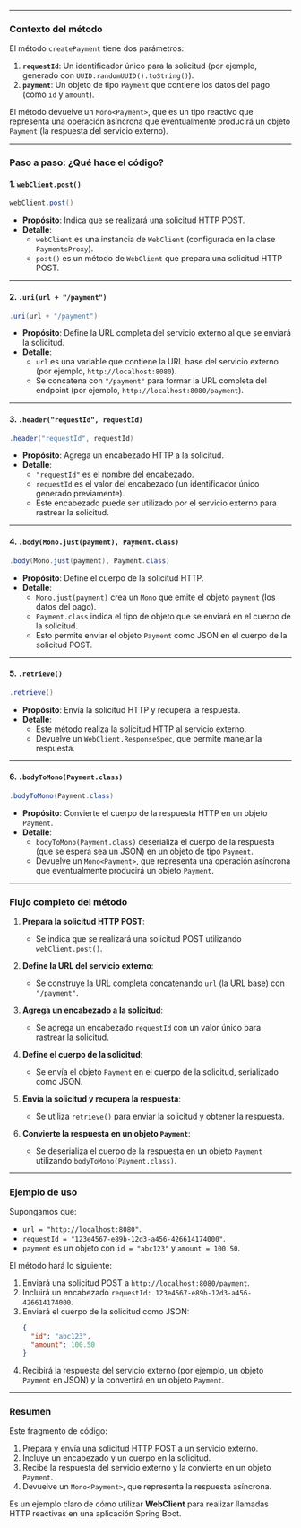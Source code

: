 
---

### **Contexto del método**
El método `createPayment` tiene dos parámetros:
1. **`requestId`**: Un identificador único para la solicitud (por ejemplo, generado con `UUID.randomUUID().toString()`).
2. **`payment`**: Un objeto de tipo `Payment` que contiene los datos del pago (como `id` y `amount`).

El método devuelve un `Mono<Payment>`, que es un tipo reactivo que representa una operación asíncrona que eventualmente producirá un objeto `Payment` (la respuesta del servicio externo).

---

### **Paso a paso: ¿Qué hace el código?**

#### **1. `webClient.post()`**
```java
webClient.post()
```
- **Propósito**: Indica que se realizará una solicitud HTTP POST.
- **Detalle**:
    - `webClient` es una instancia de `WebClient` (configurada en la clase `PaymentsProxy`).
    - `post()` es un método de `WebClient` que prepara una solicitud HTTP POST.

---

#### **2. `.uri(url + "/payment")`**
```java
.uri(url + "/payment")
```
- **Propósito**: Define la URL completa del servicio externo al que se enviará la solicitud.
- **Detalle**:
    - `url` es una variable que contiene la URL base del servicio externo (por ejemplo, `http://localhost:8080`).
    - Se concatena con `"/payment"` para formar la URL completa del endpoint (por ejemplo, `http://localhost:8080/payment`).

---

#### **3. `.header("requestId", requestId)`**
```java
.header("requestId", requestId)
```
- **Propósito**: Agrega un encabezado HTTP a la solicitud.
- **Detalle**:
    - `"requestId"` es el nombre del encabezado.
    - `requestId` es el valor del encabezado (un identificador único generado previamente).
    - Este encabezado puede ser utilizado por el servicio externo para rastrear la solicitud.

---

#### **4. `.body(Mono.just(payment), Payment.class)`**
```java
.body(Mono.just(payment), Payment.class)
```
- **Propósito**: Define el cuerpo de la solicitud HTTP.
- **Detalle**:
    - `Mono.just(payment)` crea un `Mono` que emite el objeto `payment` (los datos del pago).
    - `Payment.class` indica el tipo de objeto que se enviará en el cuerpo de la solicitud.
    - Esto permite enviar el objeto `Payment` como JSON en el cuerpo de la solicitud POST.

---

#### **5. `.retrieve()`**
```java
.retrieve()
```
- **Propósito**: Envía la solicitud HTTP y recupera la respuesta.
- **Detalle**:
    - Este método realiza la solicitud HTTP al servicio externo.
    - Devuelve un `WebClient.ResponseSpec`, que permite manejar la respuesta.

---

#### **6. `.bodyToMono(Payment.class)`**
```java
.bodyToMono(Payment.class)
```
- **Propósito**: Convierte el cuerpo de la respuesta HTTP en un objeto `Payment`.
- **Detalle**:
    - `bodyToMono(Payment.class)` deserializa el cuerpo de la respuesta (que se espera sea un JSON) en un objeto de tipo `Payment`.
    - Devuelve un `Mono<Payment>`, que representa una operación asíncrona que eventualmente producirá un objeto `Payment`.

---

### **Flujo completo del método**
1. **Prepara la solicitud HTTP POST**:
    - Se indica que se realizará una solicitud POST utilizando `webClient.post()`.

2. **Define la URL del servicio externo**:
    - Se construye la URL completa concatenando `url` (la URL base) con `"/payment"`.

3. **Agrega un encabezado a la solicitud**:
    - Se agrega un encabezado `requestId` con un valor único para rastrear la solicitud.

4. **Define el cuerpo de la solicitud**:
    - Se envía el objeto `Payment` en el cuerpo de la solicitud, serializado como JSON.

5. **Envía la solicitud y recupera la respuesta**:
    - Se utiliza `retrieve()` para enviar la solicitud y obtener la respuesta.

6. **Convierte la respuesta en un objeto `Payment`**:
    - Se deserializa el cuerpo de la respuesta en un objeto `Payment` utilizando `bodyToMono(Payment.class)`.

---

### **Ejemplo de uso**
Supongamos que:
- `url = "http://localhost:8080"`.
- `requestId = "123e4567-e89b-12d3-a456-426614174000"`.
- `payment` es un objeto con `id = "abc123"` y `amount = 100.50`.

El método hará lo siguiente:
1. Enviará una solicitud POST a `http://localhost:8080/payment`.
2. Incluirá un encabezado `requestId: 123e4567-e89b-12d3-a456-426614174000`.
3. Enviará el cuerpo de la solicitud como JSON:
   ```json
   {
     "id": "abc123",
     "amount": 100.50
   }
   ```
4. Recibirá la respuesta del servicio externo (por ejemplo, un objeto `Payment` en JSON) y la convertirá en un objeto `Payment`.

---

### **Resumen**
Este fragmento de código:
1. Prepara y envía una solicitud HTTP POST a un servicio externo.
2. Incluye un encabezado y un cuerpo en la solicitud.
3. Recibe la respuesta del servicio externo y la convierte en un objeto `Payment`.
4. Devuelve un `Mono<Payment>`, que representa la respuesta asíncrona.

Es un ejemplo claro de cómo utilizar **WebClient** para realizar llamadas HTTP reactivas en una aplicación Spring Boot.